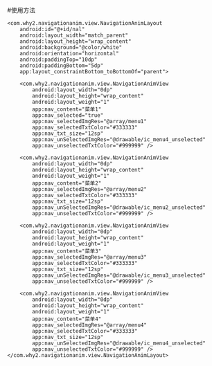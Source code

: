 #使用方法

    <com.why2.navigationanim.view.NavigationAnimLayout
        android:id="@+id/nal"
        android:layout_width="match_parent"
        android:layout_height="wrap_content"
        android:background="@color/white"
        android:orientation="horizontal"
        android:paddingTop="10dp"
        android:paddingBottom="5dp"
        app:layout_constraintBottom_toBottomOf="parent">

        <com.why2.navigationanim.view.NavigationAnimView
            android:layout_width="0dp"
            android:layout_height="wrap_content"
            android:layout_weight="1"
            app:nav_content="菜单1"
            app:nav_selected="true"
            app:nav_selectedImgRes="@array/menu1"
            app:nav_selectedTxtColor="#333333"
            app:nav_txt_size="12sp"
            app:nav_unSelectedImgRes="@drawable/ic_menu4_unselected"
            app:nav_unselectedTxtColor="#999999" />

        <com.why2.navigationanim.view.NavigationAnimView
            android:layout_width="0dp"
            android:layout_height="wrap_content"
            android:layout_weight="1"
            app:nav_content="菜单2"
            app:nav_selectedImgRes="@array/menu2"
            app:nav_selectedTxtColor="#333333"
            app:nav_txt_size="12sp"
            app:nav_unSelectedImgRes="@drawable/ic_menu2_unselected"
            app:nav_unselectedTxtColor="#999999" />

        <com.why2.navigationanim.view.NavigationAnimView
            android:layout_width="0dp"
            android:layout_height="wrap_content"
            android:layout_weight="1"
            app:nav_content="菜单3"
            app:nav_selectedImgRes="@array/menu3"
            app:nav_selectedTxtColor="#333333"
            app:nav_txt_size="12sp"
            app:nav_unSelectedImgRes="@drawable/ic_menu3_unselected"
            app:nav_unselectedTxtColor="#999999" />

        <com.why2.navigationanim.view.NavigationAnimView
            android:layout_width="0dp"
            android:layout_height="wrap_content"
            android:layout_weight="1"
            app:nav_content="菜单4"
            app:nav_selectedImgRes="@array/menu4"
            app:nav_selectedTxtColor="#333333"
            app:nav_txt_size="12sp"
            app:nav_unSelectedImgRes="@drawable/ic_menu4_unselected"
            app:nav_unselectedTxtColor="#999999" />
    </com.why2.navigationanim.view.NavigationAnimLayout>